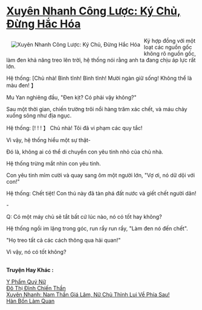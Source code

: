 <a href="https://truyentiki.com/xuyen-nhanh-cong-luoc-ky-chu-dung-hac-hoa.30357/" title="Xuyên Nhanh Công Lược: Ký Chủ, Đừng Hắc Hóa"><h1>Xuyên Nhanh Công Lược: Ký Chủ, Đừng Hắc Hóa</h1></a><div style="display:table"><img align="right" style="float: left; padding: 10px;" src="https://truyentiki.com/a/img/str/src/30357.jpg" alt="Xuyên Nhanh Công Lược: Ký Chủ, Đừng Hắc Hóa">Ký hợp đồng với một loạt các nguồn gốc không rõ nguồn gốc, làm đen khả năng treo lên trời, hệ thống nói rằng anh ta đang chịu áp lực rất lớn. <p></p> Hệ thống: [Chủ nhà! Bình tĩnh! Bình tĩnh! Mười ngàn giữ sống! Không thể là màu đen! 】 <p></p> Mu Yan nghiêng đầu, "Đen kịt? Có phải vậy không?" <p></p> Sau một thời gian, chiến trường trôi nổi hàng trăm xác chết, và máu chảy xuống sông như địa ngục. <p></p> Hệ thống: [! ! ! 】 Chủ nhà! Tôi đã vi phạm các quy tắc! <p></p> Vì vậy, hệ thống hiểu một sự thật- <p></p> Đó là, không ai có thể di chuyển con yêu tinh nhỏ của chủ nhà. <p></p> Hệ thống trừng mắt nhìn con yêu tinh. <p></p> Con yêu tinh mỉm cười và quay sang ôm một người lớn, "Vợ ơi, nó dữ dội với con!" <p></p> Hệ thống: Chết tiệt! Con thú này đã tàn phá đất nước và giết chết người dân! <p></p> - <p></p> Q: Có một máy chủ sẽ tắt bất cứ lúc nào, nó có tốt hay không? <p></p> Hệ thống ngồi im lặng trong góc, run rẩy run rẩy, "Làm đen nó đến chết". <p></p> "Họ treo tất cả các cách thông qua hải quan!" <p></p> Vì vậy, nó có tốt không?</div><p><br><b>Truyện Hay Khác :</b></p><a href="https://truyentiki.com/y-pham-quy-nu.30356/" alt="Y Phẩm Quý Nữ">Y Phẩm Quý Nữ</a><br/><a href="https://github.com/nownovels/top500/tree/master/truyenhay/33821/" alt="Đô Thị Đỉnh Chiến Thần">Đô Thị Đỉnh Chiến Thần</a><br/><a href="https://github.com/nownovels/truyenhay/tree/master/truyenhay/30557/README.md" alt="Xuyên Nhanh: Nam Thần Giá Lâm, Nữ Chủ Thỉnh Lui Về Phía Sau!">Xuyên Nhanh: Nam Thần Giá Lâm, Nữ Chủ Thỉnh Lui Về Phía Sau!</a><br/><a href="https://github.com/nownovels/top500/tree/master/truyenhay/33670/" alt="Hàn Bốn Làm Quan">Hàn Bốn Làm Quan</a><br/>